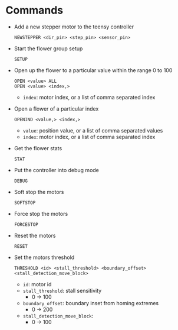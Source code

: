 # Commands

* Add a new stepper motor to the teensy controller
    ```
    NEWSTEPPER <dir_pin> <step_pin> <sensor_pin>
    ```

* Start the flower group setup
    ```
    SETUP
    ```

* Open up the flower to a particular value within the range 0 to 100
    ```
    OPEN <value> ALL
    OPEN <value> <index,>
    ```
    * `index`: motor index, or a list of comma separated index

* Open a flower of a particular index
    ```
    OPENIND <value,> <index,>
    ```
    * `value`: position value, or a list of comma separated values
    * `index`: motor index, or a list of comma separated index

* Get the flower stats
    ```
    STAT
    ```

* Put the controller into debug mode
    ```
    DEBUG
    ```

* Soft stop the motors
  ```
  SOFTSTOP
  ```

* Force stop the motors
    ```
    FORCESTOP
    ```

* Reset the motors
    ```
    RESET
    ```

* Set the motors threshold
    ```
    THRESHOLD <id> <stall_threshold> <boundary_offset> <stall_detection_move_block>
    ```
    * `id`: motor id
    * `stall_threshold`: stall sensitivity
        * 0 -> 100
    * `boundary_offset`: boundary inset from homing extremes
        * 0 -> 200
    * `stall_detection_move_block`:
        * 0 -> 100